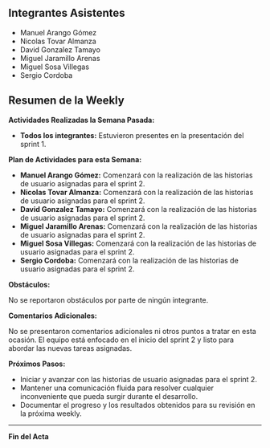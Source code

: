 ## Integrantes Asistentes

- Manuel Arango Gómez
- Nicolas Tovar Almanza
- David Gonzalez Tamayo
- Miguel Jaramillo Arenas
- Miguel Sosa Villegas
- Sergio Cordoba

## Resumen de la Weekly

**Actividades Realizadas la Semana Pasada:**

- **Todos los integrantes:** Estuvieron presentes en la presentación del sprint 1.

**Plan de Actividades para esta Semana:**

- **Manuel Arango Gómez:** Comenzará con la realización de las historias de usuario asignadas para el sprint 2.
- **Nicolas Tovar Almanza:** Comenzará con la realización de las historias de usuario asignadas para el sprint 2.
- **David Gonzalez Tamayo:** Comenzará con la realización de las historias de usuario asignadas para el sprint 2.
- **Miguel Jaramillo Arenas:** Comenzará con la realización de las historias de usuario asignadas para el sprint 2.
- **Miguel Sosa Villegas:** Comenzará con la realización de las historias de usuario asignadas para el sprint 2.
- **Sergio Cordoba:** Comenzará con la realización de las historias de usuario asignadas para el sprint 2.

**Obstáculos:**

No se reportaron obstáculos por parte de ningún integrante.

**Comentarios Adicionales:**

No se presentaron comentarios adicionales ni otros puntos a tratar en esta ocasión. El equipo está enfocado en el inicio del sprint 2 y listo para abordar las nuevas tareas asignadas.

**Próximos Pasos:**

- Iniciar y avanzar con las historias de usuario asignadas para el sprint 2.
- Mantener una comunicación fluida para resolver cualquier inconveniente que pueda surgir durante el desarrollo.
- Documentar el progreso y los resultados obtenidos para su revisión en la próxima weekly.

---

**Fin del Acta**
